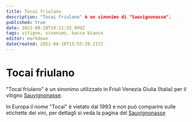 ```yaml
---
title: Tocai friulano
description: "Tocai friulano" è un sinonimo di "Sauvignonasse".
published: true
date: 2021-08-18T19:11:15.999Z
tags: vitigno, sinonimo, bacca bianca
editor: markdown
dateCreated: 2021-08-18T15:55:39.117Z
---
```


# Tocai friulano

"Tocai friulano" è un sinonimo utilizzato in Friuli Venezia Giulia (Italia) per il vitigno [Sauvignonasse](/vitigni/bacca-bianca/sauvignonasse).

In Europa il nome "Tocai" è vietato dal 1993 e non può comparire sulle etichette dei vini, per dettagli si veda la pagina del [Sauvignonasse](/vitigni/bacca-bianca/sauvignonasse)